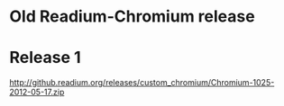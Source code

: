 Old Readium-Chromium release
===============

# Release 1

http://github.readium.org/releases/custom_chromium/Chromium-1025-2012-05-17.zip